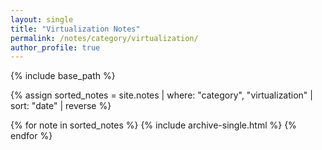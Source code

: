```yaml
---
layout: single
title: "Virtualization Notes"
permalink: /notes/category/virtualization/
author_profile: true
---
```


{% include base_path %}

{% assign sorted_notes = site.notes | where: "category", "virtualization" | sort: "date" | reverse %}

{% for note in sorted_notes %}
  {% include archive-single.html %}
{% endfor %}
